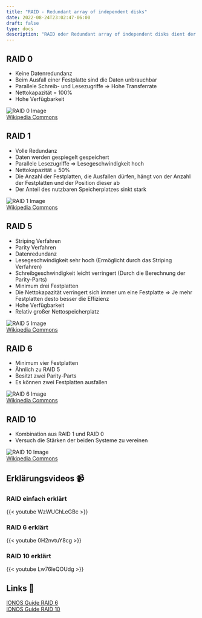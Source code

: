 ```yaml
---
title: "RAID - Redundant array of independent disks"
date: 2022-08-24T23:02:47-06:00
draft: false
type: docs
description: "RAID oder Redundant array of independent disks dient der Ausfallsicherheit und / oder der Performance von Speichern."
---
```


## RAID 0

- Keine Datenredundanz
- Beim Ausfall einer Festplatte sind die Daten unbrauchbar
- Parallele Schreib- und Lesezugriffe => Hohe Transferrate
- Nettokapazität = 100%
- Hohe Verfügbarkeit

![RAID 0 Image](./RAID_0.svg)  
[Wikipedia Commons](https://commons.wikimedia.org/wiki/File:RAID_0.svg)

## RAID 1

- Volle Redundanz
- Daten werden gespiegelt gespeichert
- Parallele Lesezugriffe => Lesegeschwindigkeit hoch
- Nettokapazität = 50%
- Die Anzahl der Festplatten, die Ausfallen dürfen, hängt von der Anzahl der Festplatten und der Position dieser ab
- Der Anteil des nutzbaren Speicherplatzes sinkt stark

![RAID 1 Image](./RAID_1.svg)  
[Wikipedia Commons](https://commons.wikimedia.org/wiki/File:RAID_1.svg)

## RAID 5

- Striping Verfahren
- Parity Verfahren
- Datenredundanz
- Lesegeschwindigkeit sehr hoch (Ermöglicht durch das Striping Verfahren)
- Schreibgeschwindigkeit leicht verringert (Durch die Berechnung der Parity-Parts)
- Minimum drei Festplatten
- Die Nettokapazität verringert sich immer um eine Festplatte => Je mehr Festplatten desto besser die Effizienz
- Hohe Verfügbarkeit
- Relativ großer Nettospeicherplatz

![RAID 5 Image](./RAID_5.svg)  
[Wikipedia Commons](https://commons.wikimedia.org/wiki/File:RAID_5.svg)

## RAID 6

- Minimum vier Festplatten
- Ähnlich zu RAID 5
- Besitzt zwei Parity-Parts
- Es können zwei Festplatten ausfallen

![RAID 6 Image](./RAID_6.svg)  
[Wikipedia Commons](https://commons.wikimedia.org/wiki/File:RAID_6.svg)

## RAID 10

- Kombination aus RAID 1 und RAID 0
- Versuch die Stärken der beiden Systeme zu vereinen

![RAID 10 Image](./RAID_10.svg)  
[Wikipedia Commons](https://commons.wikimedia.org/wiki/File:RAID_10.svg)

## Erklärungsvideos 📹

### RAID einfach erklärt

{{< youtube WzWUChLeGBc >}}

### RAID 6 erklärt

{{< youtube 0H2nvtuY8cg >}}

### RAID 10 erklärt

{{< youtube Lw76leQOUdg >}}

## Links 🔗

[IONOS Guide RAID 6](https://www.ionos.de/digitalguide/server/sicherheit/raid-6/)  
[IONOS Guide RAID 10](https://www.ionos.de/digitalguide/server/sicherheit/raid-10/)
